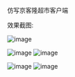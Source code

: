 仿写京客隆超市客户端


效果截图:

![image](https://github.com/XYQ_JKLClientDemo/blob/master/XYQ_JKLClientDemo/screenshots/start.png)

![image](https://github.com/XYQ_JKLClientDemo/blob/master/XYQ_JKLClientDemo/screenshots/first.png)
![image](https://github.com/XYQ_JKLClientDemo/blob/master/XYQ_JKLClientDemo/screenshots/second.png)

![image](https://github.com/XYQ_JKLClientDemo/blob/master/XYQ_JKLClientDemo/screenshots/third.png)
![image](https://github.com/XYQ_JKLClientDemo/blob/master/XYQ_JKLClientDemo/screenshots/fourth.png)
